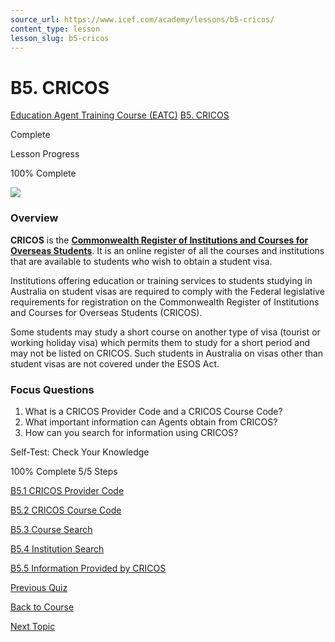 ```yaml
---
source_url: https://www.icef.com/academy/lessons/b5-cricos/
content_type: lesson
lesson_slug: b5-cricos
---
```


# B5. CRICOS

[Education Agent Training Course (EATC)](https://www.icef.com/academy/courses/education-agent-training-course-eatc/) [B5. CRICOS](https://www.icef.com/academy/lessons/b5-cricos/)

Complete

Lesson Progress 

100% Complete 

![](https://www.icef.com/academy/wp-content/uploads/2022/09/cricos.gif)

### Overview

**CRICOS** is the [**Commonwealth Register of Institutions and Courses for Overseas Students**](https://cricos.education.gov.au/). It is an online register of all the courses and institutions that are available to students who wish to obtain a student visa.

Institutions offering education or training services to students studying in Australia on student visas are required to comply with the Federal legislative requirements for registration on the Commonwealth Register of Institutions and Courses for Overseas Students (CRICOS).

Some students may study a short course on another type of visa (tourist or working holiday visa) which permits them to study for a short period and may not be listed on CRICOS. Such students in Australia on visas other than student visas are not covered under the ESOS Act.

### Focus Questions

  1. What is a CRICOS Provider Code and a CRICOS Course Code?
  2. What important information can Agents obtain from CRICOS?
  3. How can you search for information using CRICOS?



Self-Test: Check Your Knowledge

100% Complete  5/5 Steps 

[ B5.1 CRICOS Provider Code ](https://www.icef.com/academy/topic/b5-1-cricos-provider-code/)

[ B5.2 CRICOS Course Code ](https://www.icef.com/academy/topic/b5-2-cricos-course-code/)

[ B5.3 Course Search ](https://www.icef.com/academy/topic/b5-3-course-search/)

[ B5.4 Institution Search ](https://www.icef.com/academy/topic/b5-4-institution-search/)

[ B5.5 Information Provided by CRICOS ](https://www.icef.com/academy/topic/b5-5-information-provided-by-cricos/)

[ Previous Quiz ](https://www.icef.com/academy/quizzes/b4-3-check-your-knowledge/)

[Back to Course](https://www.icef.com/academy/courses/education-agent-training-course-eatc/)

[ Next Topic ](https://www.icef.com/academy/topic/b5-1-cricos-provider-code/)
